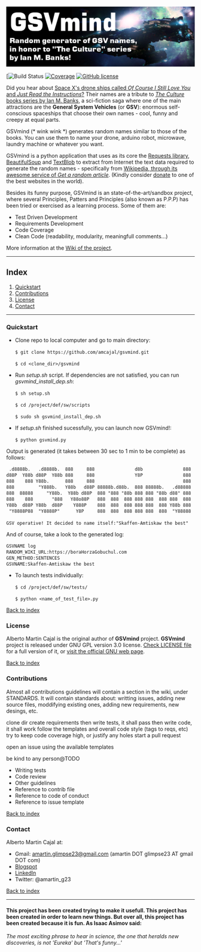 ![project_logo](https://github.com/amcajal/gsvmind/blob/master/project/definitive/sw/doc/media/gsvmind_logo.png)

[![Build Status](@TODO)
[![Coverage]()]()
[![GitHub license](https://img.shields.io/github/license/amcajal/gsvmind.svg)](https://github.com/amcajal/gsvmind/blob/master/LICENSE)


<!--- PROJECT SUMMARY/OVERVIEW -->
Did you hear about [Space X's drone ships called _Of Course I Still Love You_ and _Just Read the Instructions_?](https://www.space.com/28445-spacex-elon-musk-drone-ships-names.html)
Their names are a tribute to
[_The Culture_ books series by Ian M. Banks](https://en.wikipedia.org/wiki/The_Culture), 
a sci-fiction saga where one of the main attractions are the **General System Vehicles**
(or **GSV**): enormous self-conscious spaceships that choose their own names - cool, funny and creepy at equal parts.

GSVmind (* wink wink *) generates random names similar to those of the books. You can use them to name your drone, arduino robot,
microwave, laundry machine or whatever you want.

GSVmind is a python application that uses as its core the [Requests library](http://docs.python-requests.org/en/master/), 
[BeautifulSoup](https://www.crummy.com/software/BeautifulSoup/bs4/doc/) 
and [TextBlob](https://textblob.readthedocs.io/en/dev/) 
to extract from Internet the text data 
required to generate the random names - specifically from [Wikipedia, through its awesome service of _Get a random article_](https://en.wikipedia.org/wiki/Special:Random). 
(Kindly consider [donate](https://donate.wikimedia.org/wiki/Ways_to_Give?rdfrom=%2F%2Ffoundation.wikimedia.org%2Fw%2Findex.php%3Ftitle%3DWays_to_Give%2Fen%26redirect%3Dno)
 to one of the best websites in the world).

Besides its funny purpose, GSVmind is an state-of-the-art/sandbox project, where several Principles, Patters and Principles (also known
as P.P.P) has been tried or exercised as a learning process. Some of them are: 
- Test Driven Development
- Requirements Development
- Code Coverage
- Clean Code (readability, modularity, meaningfull comments...)

More information at the [Wiki of the project](@TODO).

---

## Index
1. [Quickstart](#quickstart)
2. [Contributions](#contributions)
3. [License](#license)
4. [Contact](#contact)

---

### Quickstart

* Clone repo to local computer and go to main directory:

    `$ git clone https://github.com/amcajal/gsvmind.git`
    
    `$ cd <clone_dir>/gsvmind`
    
* Run _setup.sh_ script. If dependencies are not satisfied, you can
run _gsvmind_install_dep.sh_:

    `$ sh setup.sh`
    
    `$ cd /project/def/sw/scripts`
    
    `$ sudo sh gsvmind_install_dep.sh`
    
* If _setup.sh_ finished sucessfully, you can launch now GSVmind!:

    `$ python gsvmind.py`
    
Output is generated (it takes between 30 sec to 1 min to be complete) as follows:
```
 .d8888b.   .d8888b.  888     888               d8b               888
d88P  Y88b d88P  Y88b 888     888               Y8P               888
888    888 Y88b.      888     888                                 888
888         "Y888b.   Y88b   d88P 88888b.d88b.  888 88888b.   .d88888
888  88888     "Y88b.  Y88b d88P  888 "888 "88b 888 888 "88b d88" 888
888    888       "888   Y88o88P   888  888  888 888 888  888 888  888
Y88b  d88P Y88b  d88P    Y888P    888  888  888 888 888  888 Y88b 888
 "Y8888P88  "Y8888P"      Y8P     888  888  888 888 888  888  "Y88888

GSV operative! It decided to name itself:"Skaffen-Amtiskaw the best"
```

And of course, take a look to the generated log:
```
GSVNAME log
RANDOM_WIKI_URL:https://boraHorzaGobuchul.com
GEN_METHOD:SENTENCES
GSVNAME:Skaffen-Amtiskaw the best
```
    
* To launch tests individually:

    `$ cd /project/def/sw/tests/`
    
    `$ python <name_of_test_file>.py`

[Back to index](#index)


### License

Alberto Martin Cajal is the original author of **GSVmind** project.
**GSVmind** project is released under GNU GPL version 3.0 license. 
[Check LICENSE file](https://github.com/amcajal/gsvmind/blob/master/LICENSE) 
for a full version of it, or 
[visit the official GNU web page](https://www.gnu.org/licenses/gpl-3.0.html).

[Back to index](#index)



### Contributions

<!--- MANY OF THIS ADVICES CAN BE PUT ON THE CONTRIB DIR, INSTEAD ON THE README -->
Almost all contributions guidelines will contain a section in the wiki, under STANDARDS. It will contain standards about:
writting issues, adding new source files, moddifying existing ones, adding new requirements, new desings, etc.

clone dir
create requirements
then write tests, it shall pass
then write code, it shall work
follow the templates and overall code style (tags to reqs, etc)
try to keep code coverage high, or justify any holes
start a pull request

open an issue using the available templates

be kind to any person@TODO
* Writing tests
* Code review
* Other guidelines
* Reference to contrib file
* Reference to code of conduct
* Reference to issue template

[Back to index](#index)


### Contact
Alberto Martin Cajal at:
 
- Gmail: amartin.glimpse23@gmail.com (amartin DOT glimpse23 AT gmail DOT com)
- [Blogspot](http://glimpse-23.blogspot.com.es/)
- [LinkedIn](https://es.linkedin.com/in/alberto-martin-cajal-b0a63379)
- Twitter: @amartin_g23

[Back to index](#index)

---

#### This project has been created trying to make it usefull. This project has been created in order to learn new things. But over all, this project has been created because it is fun. As Isaac Asimov said:

*The most exciting phrase to hear in science, the one that heralds new discoveries, is not 'Eureka' but 'That's funny...'*

